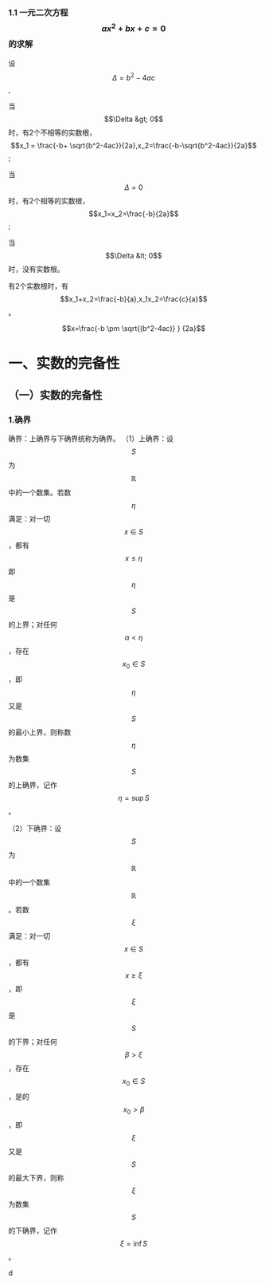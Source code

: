 ### 1.1 一元二次方程$$ax^2+bx+c=0$$的求解

设$$\Delta = b^2-4ac$$,

当$$\Delta &gt; 0$$时，有2个不相等的实数根，$$x_1 = \frac{-b+ \sqrt{b^2-4ac}}{2a},x_2=\frac{-b-\sqrt{b^2-4ac}}{2a}$$;

当$$\Delta = 0$$时，有2个相等的实数根，$$x_1=x_2=\frac{-b}{2a}$$;

当$$\Delta &lt; 0$$时，没有实数根。

有2个实数根时，有$$x_1+x_2=\frac{-b}{a},x_1x_2=\frac{c}{a}$$。

$$x=\frac{-b \pm \sqrt{(b^2-4ac)} } {2a}$$




# 一、实数的完备性
## （一）实数的完备性
### 1.确界
确界：上确界与下确界统称为确界。
（1）上确界：设$$S$$为$$\mathbb{R}$$中的一个数集。若数$$\eta$$满足：对一切$$x\in S$$，都有$$x\leqslant\eta$$即$$\eta$$是$$S$$的上界；对任何$$\alpha < \eta$$，存在$$x_0\in S$$，即$$\eta$$又是$$S$$的最小上界，则称数$$\eta$$为数集$$S$$的上确界，记作$$\eta=\sup S$$。

（2）下确界：设$$S$$为$$\mathbb{R}$$中的一个数集$$\mathbb{R}$$。若数$$\xi$$满足：对一切$$x\in S$$，都有$$x\geqslant\xi$$，即$$\xi$$是$$S$$的下界；对任何$$\beta > \xi$$，存在$$x_0\in S$$，是的$$x_0 > \beta$$，即$$\xi$$又是$$S$$的最大下界，则称$$\xi$$为数集$$S$$的下确界，记作$$\xi=\inf S$$。









d



























